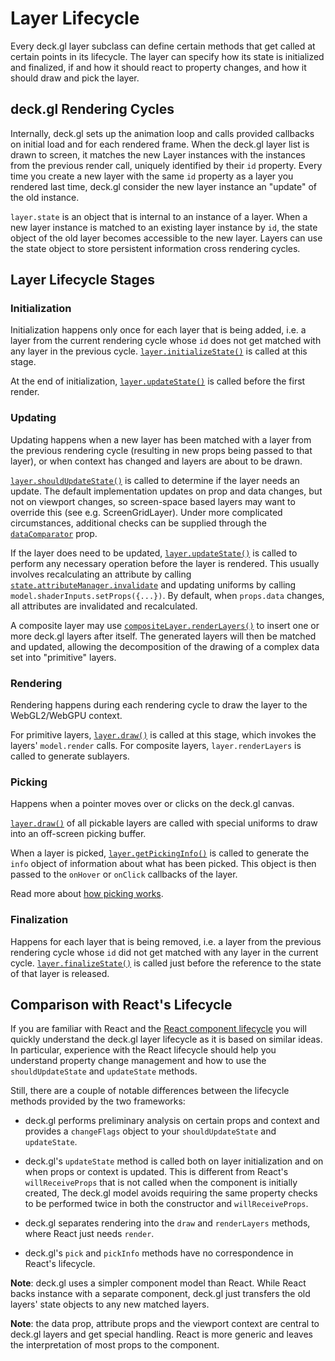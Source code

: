 # Layer Lifecycle

Every deck.gl layer subclass can define certain methods that get called
at certain points in its lifecycle. The layer can specify how its state
is initialized and finalized, if and how it should react to property changes,
and how it should draw and pick the layer.


## deck.gl Rendering Cycles

Internally, deck.gl sets up the animation loop and calls provided
callbacks on initial load and for each rendered frame.
When the deck.gl layer list is drawn to screen, it matches the new Layer
instances with the instances from the previous render call, uniquely identified
by their `id` property.
Every time you create a new layer with the same `id` property as a layer you
rendered last time, deck.gl consider the new layer instance an "update" of the
old instance.

`layer.state` is an object that is internal to an instance of a layer.
When a new layer instance is matched to an existing layer instance by `id`,
the state object of the old layer becomes accessible to the new layer.
Layers can use the state object to store persistent information cross rendering cycles.


## Layer Lifecycle Stages

### Initialization

Initialization happens only once for each layer that is being added, i.e. a layer from the
current rendering cycle whose `id` does not get matched with any layer in the previous
cycle.
[`layer.initializeState()`](../../api-reference/core/layer.md#initializestate) is called at
this stage.

At the end of initialization,
[`layer.updateState()`](../../api-reference/core/layer.md#updatestate) is called
before the first render.

### Updating

Updating happens when a new layer has been matched with a layer from the previous
rendering cycle (resulting in new props being passed to that layer),
or when context has changed and layers are about to be drawn.

[`layer.shouldUpdateState()`](../../api-reference/core/layer.md#shouldupdatestate)
is called to determine if the layer needs an update. The default implementation updates on prop and data changes, but not on viewport changes, so screen-space based layers may want to override this (see e.g. ScreenGridLayer).
Under more complicated circumstances, additional checks can be supplied through the
[`dataComparator`](../../api-reference/core/layer.md#datacomparator)
prop.

If the layer does need to be updated,
[`layer.updateState()`](../../api-reference/core/layer.md#updatestate)
is called to perform any necessary operation before the layer is rendered.
This usually involves recalculating an attribute by calling
[`state.attributeManager.invalidate`](../../api-reference/core/attribute-manager.md#invalidate)
and updating uniforms by calling `model.shaderInputs.setProps({...})`.
By default, when `props.data` changes, all attributes are invalidated and recalculated.

A composite layer may use
[`compositeLayer.renderLayers()`](../../api-reference/core/composite-layer.md#renderlayers)
to insert one or more deck.gl layers after itself.
The generated layers will then be matched and updated,
allowing the decomposition of the drawing of a complex data set
into "primitive" layers.

### Rendering

Rendering happens during each rendering cycle to draw the layer to the WebGL2/WebGPU context.

For primitive layers, [`layer.draw()`](../../api-reference/core/layer.md#draw)
is called at this stage, which invokes the layers' `model.render` calls.
For composite layers, `layer.renderLayers` is called to generate sublayers.

### Picking

Happens when a pointer moves over or clicks on the deck.gl canvas.

[`layer.draw()`](../../api-reference/core/layer.md#draw) of all pickable layers
are called with special uniforms to draw into an off-screen picking buffer.

When a layer is picked,
[`layer.getPickingInfo()`](../../api-reference/core/layer.md#getpickinginfo)
is called to generate the `info` object of information about what has been picked.
This object is then passed to the `onHover` or `onClick` callbacks of the layer.

Read more about [how picking works](./picking.md).

### Finalization

Happens for each layer that is being removed, i.e. a layer from the previous
rendering cycle whose `id` did not get matched with any layer in the current
cycle.
[`layer.finalizeState()`](../../api-reference/core/layer.md#finalizestate)
is called just before the reference to the state of that layer
is released.


## Comparison with React's Lifecycle

If you are familiar with React and the
[React component lifecycle](https://facebook.github.io/react/docs/component-specs.html)
you will quickly understand the deck.gl layer lifecycle as it is based on
similar ideas. In particular, experience with the React lifecycle should help
you understand property change management and how to use the
`shouldUpdateState` and `updateState` methods.

Still, there are a couple of notable differences between the lifecycle
methods provided by the two frameworks:

* deck.gl performs preliminary analysis on certain props and context and
  provides a `changeFlags` object to your `shouldUpdateState` and
  `updateState`.

* deck.gl's `updateState` method is called both on layer initialization and
  on when props or context is updated. This is different from React's
  `willReceiveProps` that is not called when the component is initially created,
  The deck.gl model avoids requiring the same property checks to be performed
  twice in both the constructor and `willReceiveProps`.

* deck.gl separates rendering into the `draw` and `renderLayers` methods,
  where React just needs `render`.

* deck.gl's `pick` and `pickInfo` methods have no correspondence in
  React's lifecycle.

**Note**: deck.gl uses a simpler component model than React.
  While React backs instance with a separate component, deck.gl just transfers
  the old layers' state objects to any new matched layers.

**Note**: the data prop, attribute props and the viewport context are
  central to deck.gl layers and get special handling. React is more generic
  and leaves the interpretation of most props to the component.
